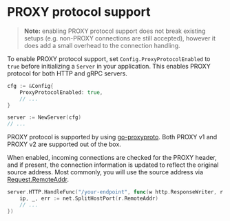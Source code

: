 # PROXY protocol support

> **Note:** enabling PROXY protocol support does not break existing setups (e.g. non-PROXY connections are still accepted), however it does add a small overhead to the connection handling.
 
To enable PROXY protocol support, set `Config.ProxyProtocolEnabled` to `true` before initializing a `Server` in your application. This enables PROXY protocol for both HTTP and gRPC servers.

```go
cfg := &Config{
    ProxyProtocolEnabled: true,
    // ...
}

server := NewServer(cfg)
// ...
```

PROXY protocol is supported by using [go-proxyproto](https://github.com/pires/go-proxyproto).
Both PROXY v1 and PROXY v2 are supported out of the box.

When enabled, incoming connections are checked for the PROXY header, and if present, the connection information is updated to reflect the original source address.
Most commonly, you will use the source address via [Request.RemoteAddr](https://pkg.go.dev/net/http#Request.RemoteAddr).

```go
server.HTTP.HandleFunc("/your-endpoint", func(w http.ResponseWriter, r *http.Request) {
    ip, _, err := net.SplitHostPort(r.RemoteAddr)
    // ...
})
```

